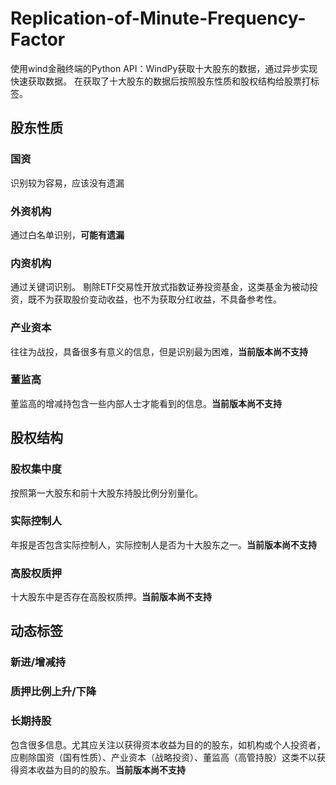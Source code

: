 # Replication-of-Minute-Frequency-Factor
使用wind金融终端的Python API：WindPy获取十大股东的数据，通过异步实现快速获取数据。
在获取了十大股东的数据后按照股东性质和股权结构给股票打标签。
## 股东性质
### 国资
识别较为容易，应该没有遗漏
### 外资机构
通过白名单识别，**可能有遗漏**
### 内资机构
通过关键词识别。
剔除ETF交易性开放式指数证券投资基金，这类基金为被动投资，既不为获取股价变动收益，也不为获取分红收益，不具备参考性。
### 产业资本
往往为战投，具备很多有意义的信息，但是识别最为困难，**当前版本尚不支持**
### 董监高
董监高的增减持包含一些内部人士才能看到的信息。**当前版本尚不支持**
## 股权结构
### 股权集中度
按照第一大股东和前十大股东持股比例分别量化。
### 实际控制人
年报是否包含实际控制人，实际控制人是否为十大股东之一。**当前版本尚不支持**
### 高股权质押
十大股东中是否存在高股权质押。**当前版本尚不支持**
## 动态标签
### 新进/增减持
### 质押比例上升/下降
### 长期持股
包含很多信息。尤其应关注以获得资本收益为目的的股东，如机构或个人投资者，应剔除国资（国有性质）、产业资本（战略投资）、董监高（高管持股）这类不以获得资本收益为目的的股东。**当前版本尚不支持**
